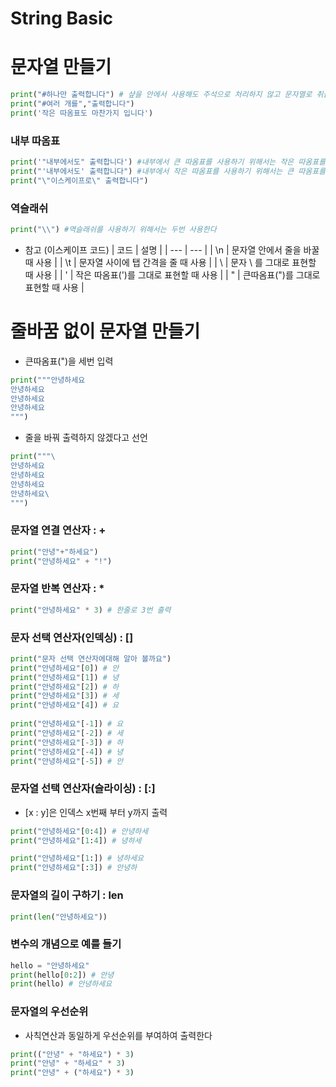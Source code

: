# String Basic

# 문자열 만들기 
```python
print("#하나만 출력합니다") # 샾을 안에서 사용해도 주석으로 처리하지 않고 문자열로 취급
print("#여러 개를","출력합니다")
print('작은 따옴표도 마찬가지 입니다')
```
### 내부 따옴표  
```python
print('"내부에서도" 출력합니다') #내부에서 큰 따옴표를 사용하기 위해서는 작은 따옴표를 사용
print("'내부에서도' 출력합니다") #내부에서 작은 따옴표를 사용하기 위해서는 큰 따옴표를 사용
print("\"이스케이프로\" 출력합니다")
```

### 역슬래쉬
```python
print("\\") #역슬래쉬를 사용하기 위해서는 두번 사용한다 
```
- 참고 (이스케이프 코드)
| 코드 | 설명 |
| --- | --- |
| \n | 문자열 안에서 줄을 바꿀 때 사용 |
| \t | 문자열 사이에 탭 간격을 줄 때 사용 |
| \\ | 문자 \ 를 그대로 표현할 때 사용 |
| \' | 작은 따옴표(')를 그대로 표현할 때 사용 |
| \" | 큰따옴표(")를 그대로 표현할 때 사용 |


# 줄바꿈 없이 문자열 만들기 
-  큰따옴표(")을 세번 입력
```python
print("""안녕하세요 
안녕하세요
안녕하세요
안녕하세요
""") 
```
- 줄을 바꿔 출력하지 않겠다고 선언 
```python
print("""\
안녕하세요 
안녕하세요
안녕하세요
안녕하세요\
""")  
```
### 문자열 연결 연산자 : +
```python
print("안녕"+"하세요")
print("안녕하세요" + "!")
```

### 문자열 반복 연산자 : *
```python
print("안녕하세요" * 3) # 한줄로 3번 출력 
```

### 문자 선택 연산자(인덱싱) : []
```python
print("문자 선택 연산자에대해 알아 볼까요")
print("안녕하세요"[0]) # 안
print("안녕하세요"[1]) # 녕
print("안녕하세요"[2]) # 하
print("안녕하세요"[3]) # 세
print("안녕하세요"[4]) # 요
 
print("안녕하세요"[-1]) # 요
print("안녕하세요"[-2]) # 세
print("안녕하세요"[-3]) # 하
print("안녕하세요"[-4]) # 녕
print("안녕하세요"[-5]) # 안
```

### 문자열 선택 연산자(슬라이싱) : [:]
- [x : y]은 인덱스 x번째 부터 y까지 출력
```python
print("안녕하세요"[0:4]) # 안녕하세
print("안녕하세요"[1:4]) # 녕하세

print("안녕하세요"[1:]) # 녕하세요
print("안녕하세요"[:3]) # 안녕하
```

### 문자열의 길이 구하기 : len
```python
print(len("안녕하세요"))
```

### 변수의 개념으로 예를 들기 
```python
hello = "안녕하세요"
print(hello[0:2]) # 안녕
print(hello) # 안녕하세요
```

### 문자열의 우선순위 
- 사칙연산과 동일하게 우선순위를 부여하여 출력한다 
```python
print(("안녕" + "하세요") * 3)
print("안녕" + "하세요" * 3)
print("안녕" + ("하세요") * 3)
```